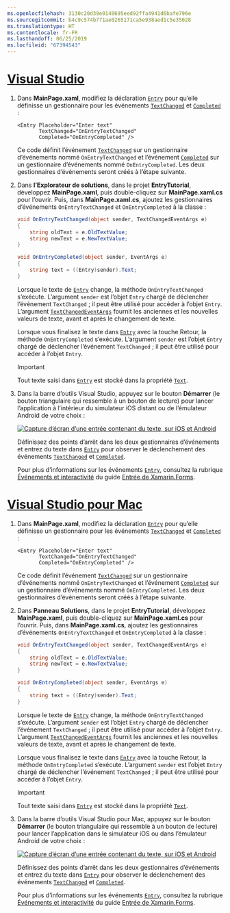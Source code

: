 ```yaml
---
ms.openlocfilehash: 3130c20d39e0140695eed92ffa4941d6bafe796e
ms.sourcegitcommit: b4c9c574b771ae0265171ca5e938aed1c5e35028
ms.translationtype: HT
ms.contentlocale: fr-FR
ms.lasthandoff: 06/25/2019
ms.locfileid: "67394543"
---
```

# <a name="visual-studiotabvswin"></a>[Visual Studio](#tab/vswin)

1. Dans **MainPage.xaml**, modifiez la déclaration [`Entry`](xref:Xamarin.Forms.Entry) pour qu’elle définisse un gestionnaire pour les événements [`TextChanged`](xref:Xamarin.Forms.Entry.TextChanged) et [`Completed`](xref:Xamarin.Forms.Entry.Completed) :

    ```xaml
    <Entry Placeholder="Enter text"
           TextChanged="OnEntryTextChanged"
           Completed="OnEntryCompleted" />
    ```

    Ce code définit l’événement [`TextChanged`](xref:Xamarin.Forms.Entry.TextChanged) sur un gestionnaire d’événements nommé `OnEntryTextChanged` et l’événement [`Completed`](xref:Xamarin.Forms.Entry.Completed) sur un gestionnaire d’événements nommé `OnEntryCompleted`. Les deux gestionnaires d’événements seront créés à l’étape suivante.

1. Dans **l’Explorateur de solutions**, dans le projet **EntryTutorial**, développez **MainPage.xaml**, puis double-cliquez sur **MainPage.xaml.cs** pour l’ouvrir. Puis, dans **MainPage.xaml.cs**, ajoutez les gestionnaires d’événements `OnEntryTextChanged` et `OnEntryCompleted` à la classe :

    ```csharp
    void OnEntryTextChanged(object sender, TextChangedEventArgs e)
    {
        string oldText = e.OldTextValue;
        string newText = e.NewTextValue;
    }

    void OnEntryCompleted(object sender, EventArgs e)
    {
        string text = ((Entry)sender).Text;
    }
    ```

    Lorsque le texte de [`Entry`](xref:Xamarin.Forms.Entry) change, la méthode `OnEntryTextChanged` s’exécute. L’argument `sender` est l’objet `Entry` chargé de déclencher l’événement `TextChanged` ; il peut être utilisé pour accéder à l’objet `Entry`. L’argument [`TextChangedEventArgs`](xref:Xamarin.Forms.TextChangedEventArgs) fournit les anciennes et les nouvelles valeurs de texte, avant et après le changement de texte.

    Lorsque vous finalisez le texte dans [`Entry`](xref:Xamarin.Forms.Entry) avec la touche Retour, la méthode `OnEntryCompleted` s’exécute. L’argument `sender` est l’objet `Entry` chargé de déclencher l’événement `TextChanged` ; il peut être utilisé pour accéder à l’objet `Entry`.

    > [!IMPORTANT]
    > Tout texte saisi dans [`Entry`](xref:Xamarin.Forms.Entry) est stocké dans la propriété [`Text`](xref:Xamarin.Forms.Entry.Text).

1. Dans la barre d’outils Visual Studio, appuyez sur le bouton **Démarrer** (le bouton triangulaire qui ressemble à un bouton de lecture) pour lancer l’application à l’intérieur du simulateur iOS distant ou de l’émulateur Android de votre choix :

    [![Capture d’écran d’une entrée contenant du texte, sur iOS et Android](../images/text-changes.png "Entrée avec texte")](../images/text-changes-large.png#lightbox "Entrée avec texte")

    Définissez des points d’arrêt dans les deux gestionnaires d’événements et entrez du texte dans [`Entry`](xref:Xamarin.Forms.Entry) pour observer le déclenchement des événements [`TextChanged`](xref:Xamarin.Forms.Entry.TextChanged) et [`Completed`](xref:Xamarin.Forms.Entry.Completed).

    Pour plus d’informations sur les événements [`Entry`](xref:Xamarin.Forms.Entry), consultez la rubrique [Événements et interactivité](~/xamarin-forms/user-interface/text/entry.md#events-and-interactivity) du guide [Entrée de Xamarin.Forms](~/xamarin-forms/user-interface/text/entry.md).

# <a name="visual-studio-for-mactabvsmac"></a>[Visual Studio pour Mac](#tab/vsmac)

1. Dans **MainPage.xaml**, modifiez la déclaration [`Entry`](xref:Xamarin.Forms.Entry) pour qu’elle définisse un gestionnaire pour les événements [`TextChanged`](xref:Xamarin.Forms.Entry.TextChanged) et [`Completed`](xref:Xamarin.Forms.Entry.Completed) :

    ```xaml
    <Entry Placeholder="Enter text"
           TextChanged="OnEntryTextChanged"
           Completed="OnEntryCompleted" />
    ```

    Ce code définit l’événement [`TextChanged`](xref:Xamarin.Forms.Entry.TextChanged) sur un gestionnaire d’événements nommé `OnEntryTextChanged` et l’événement [`Completed`](xref:Xamarin.Forms.Entry.Completed) sur un gestionnaire d’événements nommé `OnEntryCompleted`. Les deux gestionnaires d’événements seront créés à l’étape suivante.

1. Dans **Panneau Solutions**, dans le projet **EntryTutorial**, développez **MainPage.xaml**, puis double-cliquez sur **MainPage.xaml.cs** pour l’ouvrir. Puis, dans **MainPage.xaml.cs**, ajoutez les gestionnaires d’événements `OnEntryTextChanged` et `OnEntryCompleted` à la classe :

    ```csharp
    void OnEntryTextChanged(object sender, TextChangedEventArgs e)
    {
        string oldText = e.OldTextValue;
        string newText = e.NewTextValue;
    }

    void OnEntryCompleted(object sender, EventArgs e)
    {
        string text = ((Entry)sender).Text;
    }
    ```

    Lorsque le texte de [`Entry`](xref:Xamarin.Forms.Entry) change, la méthode `OnEntryTextChanged` s’exécute. L’argument `sender` est l’objet `Entry` chargé de déclencher l’événement `TextChanged` ; il peut être utilisé pour accéder à l’objet `Entry`. L’argument [`TextChangedEventArgs`](xref:Xamarin.Forms.TextChangedEventArgs) fournit les anciennes et les nouvelles valeurs de texte, avant et après le changement de texte.

    Lorsque vous finalisez le texte dans [`Entry`](xref:Xamarin.Forms.Entry) avec la touche Retour, la méthode `OnEntryCompleted` s’exécute. L’argument `sender` est l’objet `Entry` chargé de déclencher l’événement `TextChanged` ; il peut être utilisé pour accéder à l’objet `Entry`.

    > [!IMPORTANT]
    > Tout texte saisi dans [`Entry`](xref:Xamarin.Forms.Entry) est stocké dans la propriété [`Text`](xref:Xamarin.Forms.Entry.Text).

1. Dans la barre d’outils Visual Studio pour Mac, appuyez sur le bouton **Démarrer** (le bouton triangulaire qui ressemble à un bouton de lecture) pour lancer l’application dans le simulateur iOS ou dans l’émulateur Android de votre choix :

    [![Capture d’écran d’une entrée contenant du texte, sur iOS et Android](../images/text-changes.png "Entrée avec texte")](../images/text-changes-large.png#lightbox "Entrée avec texte")

    Définissez des points d’arrêt dans les deux gestionnaires d’événements et entrez du texte dans [`Entry`](xref:Xamarin.Forms.Entry) pour observer le déclenchement des événements [`TextChanged`](xref:Xamarin.Forms.Entry.TextChanged) et [`Completed`](xref:Xamarin.Forms.Entry.Completed).

    Pour plus d’informations sur les événements [`Entry`](xref:Xamarin.Forms.Entry), consultez la rubrique [Événements et interactivité](~/xamarin-forms/user-interface/text/entry.md#events-and-interactivity) du guide [Entrée de Xamarin.Forms](~/xamarin-forms/user-interface/text/entry.md).
